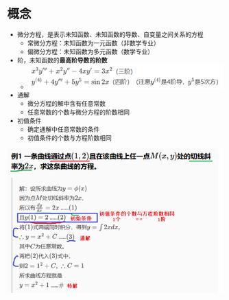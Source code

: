 # 概念
- 微分方程，是表示未知函数、未知函数的导数、自变量之间关系的方程
	- 常微分方程：未知函数为一元函数（非数学专业）
	- 偏微分方程：未知函数为多元函数（数学专业）
- 阶，未知函数的**最高阶导数的阶数**
	- ![](../../photo/Pasted%20image%2020240531180501.png)
- 通解
	- 微分方程的解中含有任意常数
	- 任意常数的个数与微分方程的阶数相同
- 初值条件
	- 确定通解中任意常数的条件
	- 初值条件的个数与方程阶数相同

![](../../photo/Pasted%20image%2020240531181830.png)